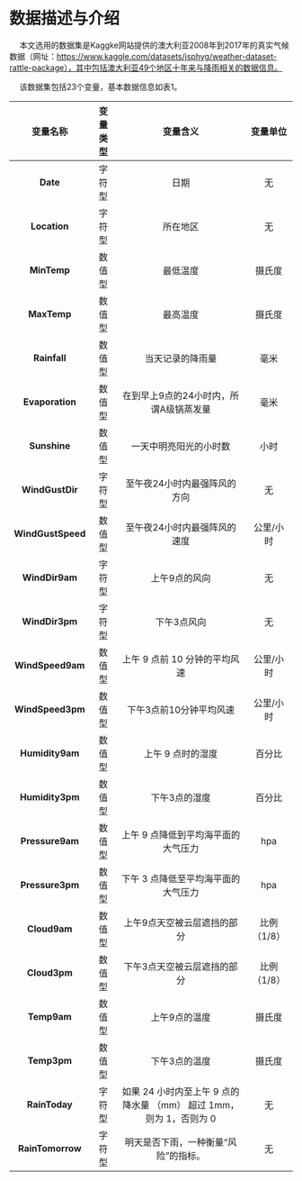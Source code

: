 # 数据描述与介绍

&emsp; 本文选用的数据集是Kaggke网站提供的澳大利亚2008年到2017年的真实气候数据（网址：https://www.kaggle.com/datasets/jsphyg/weather-dataset-rattle-package），其中包括澳大利亚49个地区十年来与降雨相关的数据信息。

&emsp; 该数据集包括23个变量，基本数据信息如表1。

| 变量名称 | 变量类型 |  变量含义  | 变量单位 |
|  :---:  |  :----:   |  :---:  |  :---:  |
|     **Date**      |    字符型    |                             日期                             |     无      |
|   **Location**    |  字符型  |                           所在地区                           |     无      |
|    **MinTemp**    |  数值型  |                           最低温度                           |   摄氏度    |
|    **MaxTemp**    |  数值型  |                           最高温度                           |   摄氏度    |
|   **Rainfall**    |  数值型  |                       当天记录的降雨量                       |    毫米     |
|  **Evaporation**  |  数值型  |            在到早上9点的24小时内，所谓A级锅蒸发量            |    毫米     |
|   **Sunshine**    |  数值型  |                    一天中明亮阳光的小时数                    |    小时     |
|  **WindGustDir**  |  字符型  |                 至午夜24小时内最强阵风的方向                 |     无      |
| **WindGustSpeed** |  数值型  |                 至午夜24小时内最强阵风的速度                 |  公里/小时  |
|  **WindDir9am**   |  字符型  |                        上午9点的风向                         |     无      |
|  **WindDir3pm**   |  字符型  |                         下午3点风向                          |     无      |
| **WindSpeed9am**  |  数值型  |                上午 9 点前 10  分钟的平均风速                |  公里/小时  |
| **WindSpeed3pm**  |  数值型  |                   下午3点前10分钟平均风速                    |  公里/小时  |
|  **Humidity9am**  |  数值型  |                      上午 9 点时的湿度                       |   百分比    |
|  **Humidity3pm**  |  数值型  |                        下午3点的湿度                         |   百分比    |
|  **Pressure9am**  |  数值型  |             上午 9 点降低到平均海平面的大气压力              |     hpa     |
|  **Pressure3pm**  |  数值型  |             下午 3 点降低至平均海平面的大气压力              |     hpa     |
|   **Cloud9am**    |  数值型  |                 上午9点天空被云层遮挡的部分                  | 比例（1/8） |
|   **Cloud3pm**    |  数值型  |                 下午3点天空被云层遮挡的部分                  | 比例（1/8） |
|    **Temp9am**    |  数值型  |                        上午9点的温度                         |   摄氏度    |
|    **Temp3pm**    |  数值型  |                        下午3点的温度                         |   摄氏度    |
|   **RainToday**   |  字符型  | 如果 24  小时内至上午 9 点的降水量 （mm） 超过  1mm，则为 1，否则为 0 |     无      |
| **RainTomorrow**  |  字符型  |             明天是否下雨，一种衡量“风险”的指标。             | 无 |